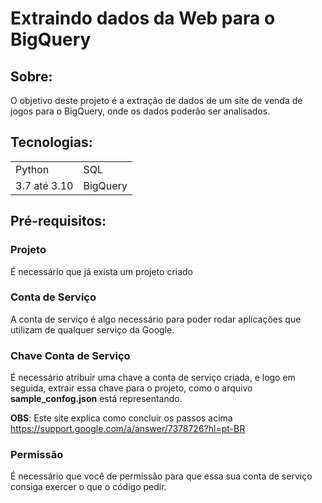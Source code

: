<h1>Extraindo dados da Web para o BigQuery</h1>

<h2>Sobre:</h2 >

<p>
O objetivo deste projeto é a extração de dados de um site de venda de jogos para o BigQuery, onde os dados poderão ser analisados.
</p>

<h2>Tecnologias:</h2>

  <table>
    <tr>
      <td>Python</td>
      <td>SQL</td>
    </tr>
      <tr>
      <td>3.7 até 3.10 </td>
      <td>BigQuery</td>
    </tr>
  </table>

<h2>Pré-requisitos:</h2 >
<p></p>
<h3>Projeto</h3>

<p>
É necessário que já exista um projeto criado
</p>

<h3>Conta de Serviço</h3>

<p>
A conta de serviço é algo necessário para poder rodar aplicações que utilizam de qualquer serviço da Google.
</p>


<h3>Chave Conta de Serviço</h3>

<p>

É necessário atribuir uma chave a conta de serviço criada, e logo em seguida, extrair essa chave para o projeto, como o arquivo **sample_confog.json** está representando.

</p>

**OBS**: Este site explica como concluir os passos acima https://support.google.com/a/answer/7378726?hl=pt-BR

<h3>Permissão</h3>

<p>

É necessário que você de permissão para que essa sua conta de serviço consiga exercer o que o código pedir.
